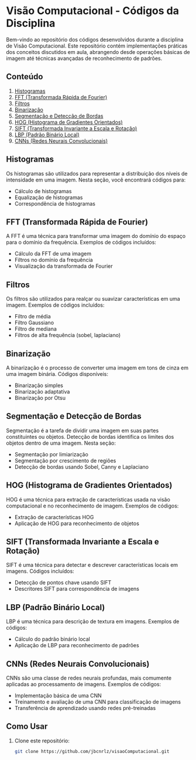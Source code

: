 # Visão Computacional - Códigos da Disciplina

Bem-vindo ao repositório dos códigos desenvolvidos durante a disciplina de Visão Computacional. Este repositório contém implementações práticas dos conceitos discutidos em aula, abrangendo desde operações básicas de imagem até técnicas avançadas de reconhecimento de padrões.

## Conteúdo

1. [Histogramas](#histogramas)
2. [FFT (Transformada Rápida de Fourier)](#fft-transformada-rápida-de-fourier)
3. [Filtros](#filtros)
4. [Binarização](#binarização)
5. [Segmentação e Detecção de Bordas](#segmentação-e-detecção-de-bordas)
6. [HOG (Histograma de Gradientes Orientados)](#hog-histograma-de-gradientes-orientados)
7. [SIFT (Transformada Invariante a Escala e Rotação)](#sift-transformada-invariante-a-escala-e-rotação)
8. [LBP (Padrão Binário Local)](#lbp-padrão-binário-local)
9. [CNNs (Redes Neurais Convolucionais)](#cnns-redes-neurais-convolucionais)

## Histogramas

Os histogramas são utilizados para representar a distribuição dos níveis de intensidade em uma imagem. Nesta seção, você encontrará códigos para:
- Cálculo de histogramas
- Equalização de histogramas
- Correspondência de histogramas

## FFT (Transformada Rápida de Fourier)

A FFT é uma técnica para transformar uma imagem do domínio do espaço para o domínio da frequência. Exemplos de códigos incluídos:
- Cálculo da FFT de uma imagem
- Filtros no domínio da frequência
- Visualização da transformada de Fourier

## Filtros

Os filtros são utilizados para realçar ou suavizar características em uma imagem. Exemplos de códigos incluídos:
- Filtro de média
- Filtro Gaussiano
- Filtro de mediana
- Filtros de alta frequência (sobel, laplaciano)

## Binarização

A binarização é o processo de converter uma imagem em tons de cinza em uma imagem binária. Códigos disponíveis:
- Binarização simples
- Binarização adaptativa
- Binarização por Otsu

## Segmentação e Detecção de Bordas

Segmentação é a tarefa de dividir uma imagem em suas partes constituintes ou objetos. Detecção de bordas identifica os limites dos objetos dentro de uma imagem. Nesta seção:
- Segmentação por limiarização
- Segmentação por crescimento de regiões
- Detecção de bordas usando Sobel, Canny e Laplaciano

## HOG (Histograma de Gradientes Orientados)

HOG é uma técnica para extração de características usada na visão computacional e no reconhecimento de imagem. Exemplos de códigos:
- Extração de características HOG
- Aplicação de HOG para reconhecimento de objetos

## SIFT (Transformada Invariante a Escala e Rotação)

SIFT é uma técnica para detectar e descrever características locais em imagens. Códigos incluídos:
- Detecção de pontos chave usando SIFT
- Descritores SIFT para correspondência de imagens

## LBP (Padrão Binário Local)

LBP é uma técnica para descrição de textura em imagens. Exemplos de códigos:
- Cálculo do padrão binário local
- Aplicação de LBP para reconhecimento de padrões

## CNNs (Redes Neurais Convolucionais)

CNNs são uma classe de redes neurais profundas, mais comumente aplicadas ao processamento de imagens. Exemplos de códigos:
- Implementação básica de uma CNN
- Treinamento e avaliação de uma CNN para classificação de imagens
- Transferência de aprendizado usando redes pré-treinadas

## Como Usar

1. Clone este repositório:
   ```bash
   git clone https://github.com/jbcnrlz/visaoComputacional.git
